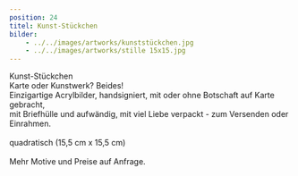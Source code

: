 ```yaml
---
position: 24
titel: Kunst-Stückchen
bilder:
    - ../../images/artworks/kunststückchen.jpg
    - ../../images/artworks/stille 15x15.jpg
---
```


Kunst-Stückchen<br>Karte oder Kunstwerk? Beides!<br>Einzigartige Acrylbilder, handsigniert, mit oder ohne Botschaft auf Karte gebracht, <br>mit Briefhülle und aufwändig, mit viel Liebe verpackt - zum Versenden oder Einrahmen.<br><br>quadratisch (15,5 cm x 15,5 cm)<br><br>Mehr Motive und Preise auf Anfrage.
